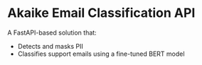 # Akaike Email Classification API

A FastAPI-based solution that:
- Detects and masks PII
- Classifies support emails using a fine-tuned BERT model

